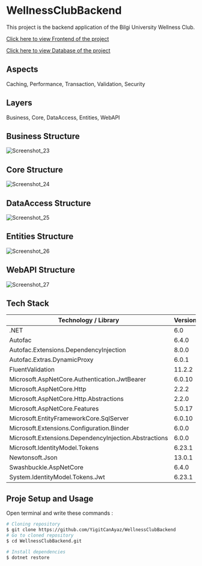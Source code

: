 # WellnessClubBackend


This project is the backend application of the Bilgi University Wellness Club.

[Click here to view Frontend of the project](https://github.com/YigitCanAyaz/WellnessClubFrontend "Frontend")

[Click here to view Database of the project](https://github.com/YigitCanAyaz/WellnessClubDatabase "Database")

## Aspects
Caching, Performance, Transaction, Validation, Security

## Layers
Business, Core, DataAccess, Entities, WebAPI

## Business Structure
![Screenshot_23](https://user-images.githubusercontent.com/54958108/197277821-1dc91f0d-475a-4adf-8477-cd5799822ef6.png)

## Core Structure
![Screenshot_24](https://user-images.githubusercontent.com/54958108/197278050-518003d8-32a9-416a-8889-da068aa9a479.png)


## DataAccess Structure
![Screenshot_25](https://user-images.githubusercontent.com/54958108/197277997-f3240a04-390f-4388-8665-7270699c1a29.png)

## Entities Structure
![Screenshot_26](https://user-images.githubusercontent.com/54958108/197278081-29e1cfec-55da-4595-9865-ee04e6bd0f75.png)

## WebAPI Structure
![Screenshot_27](https://user-images.githubusercontent.com/54958108/197278132-6d4ec974-764a-44aa-bee9-bc77d6e476b5.png)

## Tech Stack
| Technology / Library | Version |
| ------------- | ------------- |
| .NET | 6.0 |
| Autofac | 6.4.0 |
| Autofac.Extensions.DependencyInjection | 8.0.0 |
| Autofac.Extras.DynamicProxy | 6.0.1 |
| FluentValidation | 11.2.2 |
| Microsoft.AspNetCore.Authentication.JwtBearer | 6.0.10 |
| Microsoft.AspNetCore.Http | 2.2.2 |
| Microsoft.AspNetCore.Http.Abstractions | 2.2.0 |
| Microsoft.AspNetCore.Features | 5.0.17 |
| Microsoft.EntityFrameworkCore.SqlServer | 6.0.10 |
| Microsoft.Extensions.Configuration.Binder | 6.0.0 |
| Microsoft.Extensions.DependencyInjection.Abstractions | 6.0.0 |
| Microsoft.IdentityModel.Tokens | 6.23.1 |
| Newtonsoft.Json | 13.0.1 |
| Swashbuckle.AspNetCore | 6.4.0 |
| System.IdentityModel.Tokens.Jwt | 6.23.1 |



## Proje Setup and Usage

Open terminal and write these commands :

```bash
# Cloning repository
$ git clone https://github.com/YigitCanAyaz/WellnessClubBackend
# Go to cloned repository
$ cd WellnessClubBackend.git

# Install dependencies
$ dotnet restore
```

